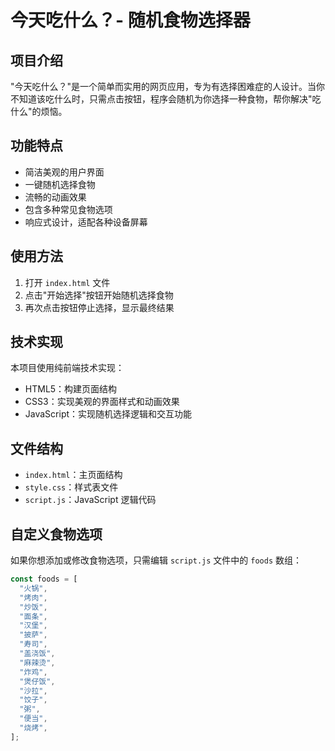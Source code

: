 # 今天吃什么？- 随机食物选择器

## 项目介绍

"今天吃什么？"是一个简单而实用的网页应用，专为有选择困难症的人设计。当你不知道该吃什么时，只需点击按钮，程序会随机为你选择一种食物，帮你解决"吃什么"的烦恼。

## 功能特点

- 简洁美观的用户界面
- 一键随机选择食物
- 流畅的动画效果
- 包含多种常见食物选项
- 响应式设计，适配各种设备屏幕

## 使用方法

1. 打开 `index.html` 文件
2. 点击"开始选择"按钮开始随机选择食物
3. 再次点击按钮停止选择，显示最终结果

## 技术实现

本项目使用纯前端技术实现：

- HTML5：构建页面结构
- CSS3：实现美观的界面样式和动画效果
- JavaScript：实现随机选择逻辑和交互功能

## 文件结构

- `index.html`：主页面结构
- `style.css`：样式表文件
- `script.js`：JavaScript 逻辑代码

## 自定义食物选项

如果你想添加或修改食物选项，只需编辑 `script.js` 文件中的 `foods` 数组：

```javascript
const foods = [
  "火锅",
  "烤肉",
  "炒饭",
  "面条",
  "汉堡",
  "披萨",
  "寿司",
  "盖浇饭",
  "麻辣烫",
  "炸鸡",
  "煲仔饭",
  "沙拉",
  "饺子",
  "粥",
  "便当",
  "烧烤",
];
```
